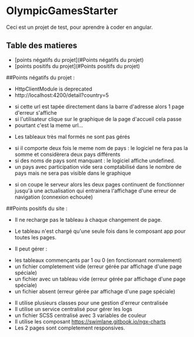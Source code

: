 # OlympicGamesStarter

Ceci est un projet de test, pour aprendre à coder en angular.

## Table des matieres
 - [points négatifs du projet](#Points négatifs du projet)
 - [points positifs du projet](#Points positifs du projet)

##Points négatifs du projet : 
 - HttpClientModule is deprecated
 - http://localhost:4200/detail?country=5 
 + si cette url est tapée directement dans la barre d'adresse alors 1 page d'erreur s'affiche
 + si l'utilisateur clique sur le graphique de la page d'accueil cela passe
 + pourtant c'est la meme url...
 - Les tableaux très mal formés ne sont pas gérés
 + si il comporte deux fois le meme nom de pays : le logiciel ne fera pas la somme et considèrera deux pays différents
 + si des noms de pays sont manquant : le logiciel affiche undefined.
 + un pays avec participation vide sera comptabilisé dans le nombre de pays mais ne sera pas visible dans le graphique
 - si on coupe le serveur alors les deux pages continuent de fonctionner jusqu'à une actualisation qui entrainera l'affichage d'une erreur de navigation (connexion echouée) 
 
##Points positifs du site :
 - Il ne recharge pas le tableau à chaque changement de page.
 + Le tableau n'est chargé qu'une seule fois dans le composant app pour toutes les pages.
 - Il peut gérer :
 + les tableaux commençants par 1 ou 0 (en fonctionnant normalement)
 + un fichier completement vide (erreur gérée par affichage d'une page spéciale)
 + un fichier avec un tableau vide (erreur gérée par affichage d'une page spéciale)
 + un fichier absent (erreur gérée par affichage d'une page spéciale)
 - Il utilise plusieurs classes pour une gestion d'erreur centralisée
 - Il utilise un service centralisé pour gérer les logs
 - un fichier SCSS centralisé avec 3 variables de couleur
 - Il utilise les composant https://swimlane.gitbook.io/ngx-charts
 - Les 2 pages sont completement responsives.






